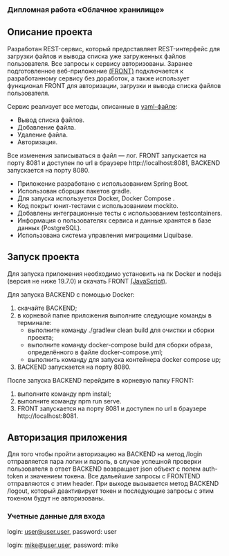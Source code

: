 ### Дипломная работа «Облачное хранилище»
Описание проекта
-------------------------
Разработан REST-сервис, который предоставляет REST-интерфейс для загрузки файлов и вывода списка уже загруженных файлов пользователя. 
Все запросы к сервису авторизованы. Заранее подготовленное веб-приложение [(FRONT)](https://github.com/netology-code/jd-homeworks/tree/master/diploma/netology-diplom-frontend) подключается к разработанному сервису без доработок, а также использует функционал FRONT для авторизации, загрузки и вывода списка файлов пользователя.

Сервис реализует все методы, описанные в [yaml-файле](https://github.com/netology-code/jd-homeworks/blob/master/diploma/CloudServiceSpecification.yaml):
- Вывод списка файлов.
- Добавление файла.
- Удаление файла.
- Авторизация.

Все изменения записываться в файл — лог. FRONT запускается на порту 8081 и доступен по url в браузере http://localhost:8081, BACKEND запускается на порту 8080.


- Приложение разработано с использованием Spring Boot.
- Использован сборщик пакетов gradle.
- Для запуска используется Docker, Docker Compose .
- Код покрыт юнит-тестами с использованием mockito.
- Добавлены интеграционные тесты с использованием testcontainers.
- Информация о пользователях сервиса и данные хранятся в базе данных (PostgreSQL).
- Использована система управления миграциями Liquibase.

Запуск проекта
-------------------------
  Для запуска приложения необходимо установить на пк Docker и nodejs (версия не ниже 19.7.0) и скачать FRONT [(JavaScript)](https://github.com/netology-code/jd-homeworks/tree/master/diploma/netology-diplom-frontend).
  
 Для запуска BACKEND с помощью Docker:

1. скачайте BACKEND;
2. в корневой папке приложения выполните следующие команды в терминале:
   - выполните команду ./gradlew clean build для очистки и сборки проекта;
   - выполните команду docker-compose build для сборки образа, определённого в файле docker-compose.yml;
   - выполнить команду для запуска контейнера docker compose up;
3. BACKEND запускается на порту 8080.

После запуска BACKEND перейдите в корневую папку FRONT:
1. выполните команду npm install;
2. выполните команду npm run serve.
3. FRONT запускается на порту 8081 и доступен по url в браузере http://localhost:8081.

Авторизация приложения
-------------------------
Для того чтобы пройти авторизацию на BACKEND на метод /login отправляется пара логин и пароль, в случае успешной проверки пользователя в ответ BACKEND возвращает json объект с полем auth-token и значением токена.
Все дальейшие запросы с FRONTEND отправляются с этим header. При выходе вызывается метод BACKEND /logout, который деактивирует токен и последующие запросы с этим токеном будут не авторизованы.

 ### Учетные данные для входа

login: user@user.user, password: user

login: mike@user.user, password: mike
